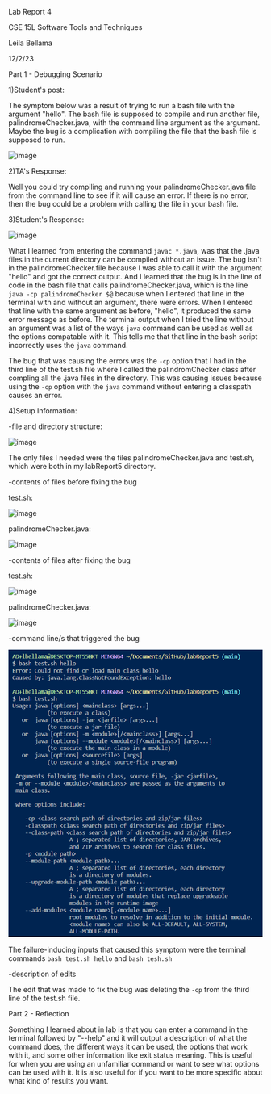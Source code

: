 Lab Report 4

CSE 15L Software Tools and Techniques

Leila Bellama

12/2/23


Part 1 - Debugging Scenario

1)Student's post:

The symptom below was a result of trying to run a bash file with the argument "hello". The bash file is supposed to compile and run another file, palindromeChecker.java, with the command line argument as the argument. Maybe the bug is a complication with compiling the file that the bash file is supposed to run.

![image](https://github.com/lmbellama/cse15l-lab-reports/assets/130100171/8095c00f-d6be-4fde-9be0-e8252e8ac6c5)


2)TA's Response:

Well you could try compiling and running your palindromeChecker.java file from the command line to see if it will cause an error. If there is no error, then the bug could be a problem with calling the file in your bash file.

3)Student's Response:


![image](https://github.com/lmbellama/cse15l-lab-reports/assets/130100171/dc66caf0-a582-4e9e-9658-34d15f8210d3)


What I learned from entering the command `javac *.java`, was that the .java files in the current directory can be compiled without an issue. The bug isn't in the palindromeChecker.file because I was able to call it with the argument "hello" and got the correct output. And I learned that the bug is in the line of code in the bash file that calls palindromeChecker.java, which is the line `java -cp palindromeChecker $@` because when I entered that line in the terminal with and without an argument, there were errors. When I entered that line with the same argument as before, "hello", it produced the same error message as before. The terminal output when I tried the line without an argument was a list of the ways `java` command can be used as well as the options compatable with it. This tells me that that line in the bash script incorrectly uses the `java` command.

The bug that was causing the errors was the `-cp` option that I had in the third line of the test.sh file where I called the palindromChecker class after compling all the .java files in the directory. This was causing issues because using the `-cp` option with the `java` command without entering a classpath causes an error. 

4)Setup Information:

-file and directory structure:

![image](https://github.com/lmbellama/cse15l-lab-reports/assets/130100171/0f8ccab9-ce6a-48c6-ae50-e6ed376178e6)

The only files I needed were the files palindromeChecker.java and test.sh, which were both in my labReport5 directory.

-contents of files before fixing the bug 

test.sh:

![image](https://github.com/lmbellama/cse15l-lab-reports/assets/130100171/6a91d8e8-e1c5-4d5d-ba83-64dfafaa4b46)

palindromeChecker.java:

![image](https://github.com/lmbellama/cse15l-lab-reports/assets/130100171/f1247456-5c7b-4bd9-bb98-e193ec6b9d2e)

-contents of files after fixing the bug

test.sh:

![image](https://github.com/lmbellama/cse15l-lab-reports/assets/130100171/5fb7f769-5fad-4d39-83b7-b03fcc4bfedb)


palindromeChecker.java:

![image](https://github.com/lmbellama/cse15l-lab-reports/assets/130100171/f1247456-5c7b-4bd9-bb98-e193ec6b9d2e)

-command line/s that triggered the bug

![Image](terminalError.PNG)

The failure-inducing inputs that caused this symptom were the terminal commands `bash test.sh hello` and `bash tesh.sh`  

-description of edits

The edit that was made to fix the bug was deleting the `-cp` from the third line of the test.sh file. 

Part 2 - Reflection

Something I learned about in lab is that you can enter a command in the terminal followed by "--help" and it will output a description of what the command does, the different ways it can be used, the options that work with it, and some other information like exit status meaning. This is useful for when you are using an unfamiliar command or want to see what options can be used with it. It is also useful for if you want to be more specific about what kind of results you want. 

